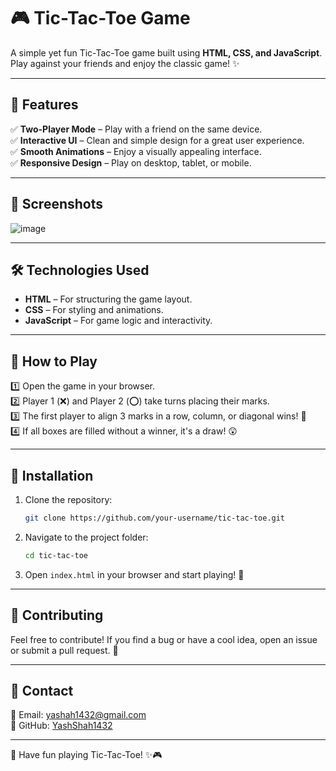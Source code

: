 # 🎮 Tic-Tac-Toe Game

A simple yet fun Tic-Tac-Toe game built using **HTML, CSS, and JavaScript**. Play against your friends and enjoy the classic game! ✨

---

## 🚀 Features

✅ **Two-Player Mode** – Play with a friend on the same device.  
✅ **Interactive UI** – Clean and simple design for a great user experience.  
✅ **Smooth Animations** – Enjoy a visually appealing interface.  
✅ **Responsive Design** – Play on desktop, tablet, or mobile.  

---

## 📸 Screenshots
![image](https://github.com/user-attachments/assets/c6f780b3-8434-4add-a18e-6e330a8c66d1)

---

## 🛠️ Technologies Used

- **HTML** – For structuring the game layout.
- **CSS** – For styling and animations.
- **JavaScript** – For game logic and interactivity.

---

## 🎲 How to Play

1️⃣ Open the game in your browser.  
2️⃣ Player 1 (❌) and Player 2 (⭕) take turns placing their marks.  
3️⃣ The first player to align 3 marks in a row, column, or diagonal wins! 🎉  
4️⃣ If all boxes are filled without a winner, it's a draw! 😲  

---

## 📂 Installation

1. Clone the repository:
   ```bash
   git clone https://github.com/your-username/tic-tac-toe.git
   ```
2. Navigate to the project folder:
   ```bash
   cd tic-tac-toe
   ```
3. Open `index.html` in your browser and start playing! 🎉

---

## 🤝 Contributing

Feel free to contribute! If you find a bug or have a cool idea, open an issue or submit a pull request. 🙌

---

## 💌 Contact

📧 Email: yashah1432@gmail.com  
🐙 GitHub: [YashShah1432](https://github.com/YashShah1432)  

---

🎯 Have fun playing Tic-Tac-Toe! ✨🎮

